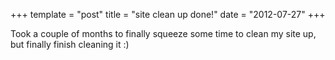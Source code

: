 +++
template = "post"
title = "site clean up done!"
date = "2012-07-27" 
+++
<p>Took a couple of months to finally squeeze some time to clean my site up, but finally finish cleaning it :)</p>
